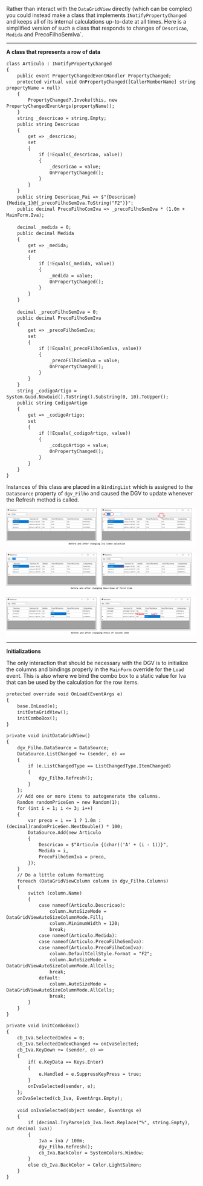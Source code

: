 Rather than interact with the `DataGridView` directly (which can be complex) you could instead make a class that implements `INotifyPropertyChanged` and keeps all of its internal calculations up-to-date at all times. Here is a simplified version of such a class that responds to changes of `Descricao`, `Medida` and PrecoFilhoSemIva`.

***
**A class that represents a row of data**
```
class Articulo : INotifyPropertyChanged
{
    public event PropertyChangedEventHandler PropertyChanged;
    protected virtual void OnPropertyChanged([CallerMemberName] string propertyName = null)
    {
        PropertyChanged?.Invoke(this, new PropertyChangedEventArgs(propertyName));
    }
    string _descricao = string.Empty;
    public string Descricao
    {
        get => _descricao;
        set
        {
            if (!Equals(_descricao, value))
            {
                _descricao = value;
                OnPropertyChanged();
            }
        }
    }
    public string Descricao_Pai => $"{Descricao} {Medida_1}@{_precoFilhoSemIva.ToString("F2")}";
    public decimal PrecoFilhoComIva => _precoFilhoSemIva * (1.0m + MainForm.Iva);

    decimal _medida = 0;
    public decimal Medida
    {
        get => _medida;
        set
        {
            if (!Equals(_medida, value))
            {
                _medida = value;
                OnPropertyChanged();
            }
        }
    }

    decimal _precoFilhoSemIva = 0;
    public decimal PrecoFilhoSemIva
    {
        get => _precoFilhoSemIva;
        set
        {
            if (!Equals(_precoFilhoSemIva, value))
            {
                _precoFilhoSemIva = value;
                OnPropertyChanged();
            }
        }
    }
    string _codigoArtigo = System.Guid.NewGuid().ToString().Substring(0, 10).ToUpper();
    public string CodigoArtigo
    {
        get => _codigoArtigo;
        set
        {
            if (!Equals(_codigoArtigo, value))
            {
                _codigoArtigo = value;
                OnPropertyChanged();
            }
        }
    }
}
```
Instances of this class are placed in a `BindingList` which is assigned to the `DataSource` property of `dgv_Filho` and caused the DGV to update whenever the Refresh method is called.

![Change Iva](https://github.com/IVSoftware/datagridview_dynamic_cell_calculation/blob/master/datagridview_dynamic_cell_calculation/Screenshots/ss1.png)

![Change Descricao](https://github.com/IVSoftware/datagridview_dynamic_cell_calculation/blob/master/datagridview_dynamic_cell_calculation/Screenshots/ss2.png)

![Change Preco](https://github.com/IVSoftware/datagridview_dynamic_cell_calculation/blob/master/datagridview_dynamic_cell_calculation/Screenshots/ss3.png)

***
**Initializations**

The only interaction that should be necessary with the DGV is to initialize the columns and bindings properly in the `MainForm` override for the `Load` event. This is also where we bind the combo box to a static value for Iva that can be used by the calculation for the row items.

```
protected override void OnLoad(EventArgs e)
{
    base.OnLoad(e);
    initDataGridView();
    initComboBox();
}
```
```
private void initDataGridView()
{
    dgv_Filho.DataSource = DataSource;
    DataSource.ListChanged += (sender, e) =>
    {
        if (e.ListChangedType == ListChangedType.ItemChanged)
        {
            dgv_Filho.Refresh();
        }
    };
    // Add one or more items to autogenerate the columns.
    Random randomPriceGen = new Random(1);
    for (int i = 1; i <= 3; i++)
    {
        var preco = i == 1 ? 1.0m : (decimal)randomPriceGen.NextDouble() * 100;
        DataSource.Add(new Articulo
        {
            Descricao = $"Articulo {(char)('A' + (i - 1))}",
            Medida = i,
            PrecoFilhoSemIva = preco,
        });
    }
    // Do a little column formatting
    foreach (DataGridViewColumn column in dgv_Filho.Columns)
    {
        switch (column.Name)
        {
            case nameof(Articulo.Descricao):
                column.AutoSizeMode = DataGridViewAutoSizeColumnMode.Fill;
                column.MinimumWidth = 120;
                break;
            case nameof(Articulo.Medida):
            case nameof(Articulo.PrecoFilhoSemIva):
            case nameof(Articulo.PrecoFilhoComIva):
                column.DefaultCellStyle.Format = "F2";
                column.AutoSizeMode = DataGridViewAutoSizeColumnMode.AllCells;
                break;
            default:
                column.AutoSizeMode = DataGridViewAutoSizeColumnMode.AllCells;
                break;
        }
    }
}
```

```
private void initComboBox()
{
    cb_Iva.SelectedIndex = 0;
    cb_Iva.SelectedIndexChanged += onIvaSelected;
    cb_Iva.KeyDown += (sender, e) =>
    {
        if( e.KeyData == Keys.Enter)
        {
            e.Handled = e.SuppressKeyPress = true;
        }
        onIvaSelected(sender, e);
    };
    onIvaSelected(cb_Iva, EventArgs.Empty);

    void onIvaSelected(object sender, EventArgs e)
    {
        if (decimal.TryParse(cb_Iva.Text.Replace("%", string.Empty), out decimal iva))
        {
            Iva = iva / 100m;
            dgv_Filho.Refresh();
            cb_Iva.BackColor = SystemColors.Window;
        }
        else cb_Iva.BackColor = Color.LightSalmon;
    }
}
```





